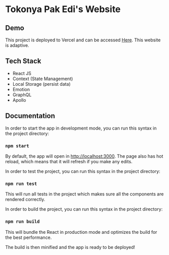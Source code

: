 # Tokonya Pak Edi's Website

## Demo 
This project is deployed to Vercel and can be accessed [Here](https://tokonyapakedi.vercel.app/). This website is adaptive.
## Tech Stack

* React JS
* Context (State Management)
* Local Storage (persist data)
* Emotion
* GraphQL
* Apollo

## Documentation

In order to start the app in development mode,  you can run this syntax in the project directory:

### `npm start`

By default, the app will open in [http://localhost:3000](http://localhost:3000). The page also has hot reload, which means that it will refresh if you make any edits.

In order to test the project, you can run this syntax in the project directory:

### `npm run test`

This will run all tests in the project which makes sure all the components are rendered correctly.

In order to build the project, you can run this syntax in the project directory:

### `npm run build`

This will bundle the React in production mode and optimizes the build for the best performance.

The build is then minified and the app is ready to be deployed!